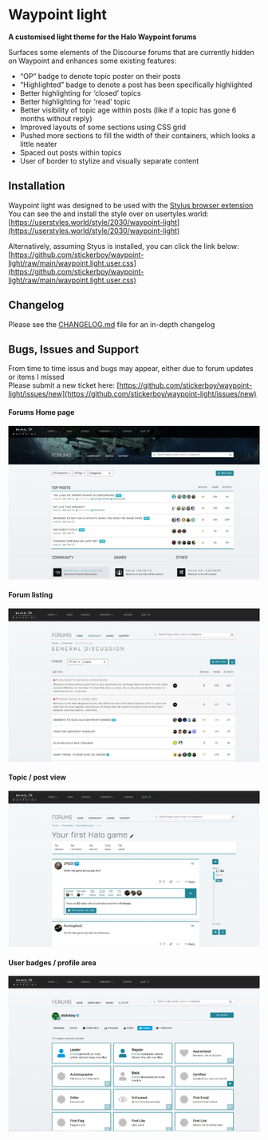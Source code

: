 # Waypoint light
**A customised light theme for the Halo Waypoint forums**

Surfaces some elements of the Discourse forums that are currently hidden on Waypoint and enhances some existing features:
- “OP” badge to denote topic poster on their posts
- “Highlighted” badge to denote a post has been specifically highlighted
- Better highlighting for ‘closed’ topics
- Better highlighting for ‘read’ topic
- Better visibility of topic age within posts (like if a topic has gone 6 months without reply)
- Improved layouts of some sections using CSS grid
- Pushed more sections to fill the width of their containers, which looks a little neater
- Spaced out posts within topics
- User of border to stylize and visually separate content

## Installation
Waypoint light was designed to be used with the [Stylus browser extension](https://add0n.com/stylus.html)  
You can see the and install the style over on usertyles.world: [https://userstyles.world/style/2030/waypoint-light](https://userstyles.world/style/2030/waypoint-light)

Alternatively, assuming Styus is installed, you can click the link below:  
[https://github.com/stickerboy/waypoint-light/raw/main/waypoint.light.user.css](https://github.com/stickerboy/waypoint-light/raw/main/waypoint.light.user.css)

## Changelog
Please see the [CHANGELOG.md](CHANGELOG.md) file for an in-depth changelog

## Bugs, Issues and Support
From time to time issus and bugs may appear, either due to forum updates or items I missed  
Please submit a new ticket here: [https://github.com/stickerboy/waypoint-light/issues/new](https://github.com/stickerboy/waypoint-light/issues/new)

#### Forums Home page
![Home page preview](https://raw.githubusercontent.com/stickerboy/waypoint-light/main/img/homepage.jpg)

#### Forum listing
![Home page preview](https://raw.githubusercontent.com/stickerboy/waypoint-light/main/img/forum.jpg)

#### Topic / post view
![Home page preview](https://raw.githubusercontent.com/stickerboy/waypoint-light/main/img/topic.jpg)

#### User badges / profile area
![Home page preview](https://raw.githubusercontent.com/stickerboy/waypoint-light/main/img/badges.jpg)

